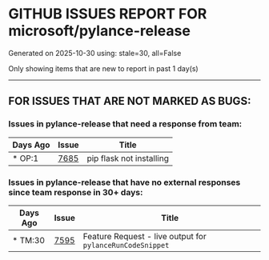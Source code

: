 
# GITHUB ISSUES REPORT FOR microsoft/pylance-release


Generated on 2025-10-30 using: stale=30, all=False


Only showing items that are new to report in past 1 day(s)


---

## FOR ISSUES THAT ARE NOT MARKED AS BUGS:


### Issues in pylance-release that need a response from team:

| Days Ago | Issue | Title |
| --- | --- | --- |
 | \* OP:1  |[7685](https://github.com/microsoft/pylance-release/issues/7685 "pip flask not installing")  |pip flask not installing |

### Issues in pylance-release that have no external responses since team response in 30+ days:

| Days Ago | Issue | Title |
| --- | --- | --- |
 | \* TM:30  |[7595](https://github.com/microsoft/pylance-release/issues/7595 "Feature Request - live output for `pylanceRunCodeSnippet`")  |Feature Request - live output for `pylanceRunCodeSnippet` |





















